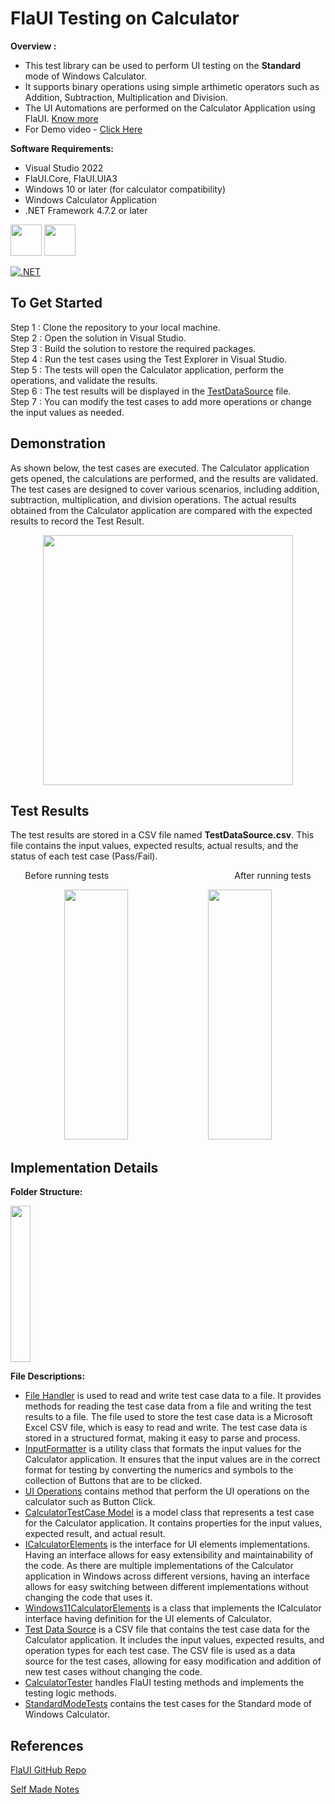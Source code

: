 # FlaUI Testing on Calculator

**Overview :**
- This test library can be used to perform UI testing on the **Standard** mode of Windows Calculator.
- It supports binary operations using simple arthimetic operators such as Addition, Subtraction, Multiplication and Division.
- The UI Automations are performed on the Calculator Application using FlaUI. [Know more](https://docs.google.com/document/d/1J81neFboMnpdDmU-KBTnSdujf7LQ52M2/edit?usp=sharing&ouid=111179004960829358587&rtpof=true&sd=true)
- For Demo video - [Click Here](https://drive.google.com/file/d/1_bG3pqpk_VzQFnDZagP0kd8BgiYNDQmh/view?usp=sharing)

**Software Requirements:**
- Visual Studio 2022
- FlaUI.Core, FlaUI.UIA3
- Windows 10 or later (for calculator compatibility)
- Windows Calculator Application
- .NET Framework 4.7.2 or later 

<img height="50" src="https://github.com/user-attachments/assets/a3b58d87-a855-4cb4-98d5-21ff0b8ad2dc">
<img height="50" src="https://github.com/user-attachments/assets/4b87d884-6501-4f44-8c38-2aa2225f13aa">

[![.NET](https://skillicons.dev/icons?i=visualstudio,dotnet)](https://skillicons.dev)

## To Get Started

Step 1 : Clone the repository to your local machine. <br>
Step 2 : Open the solution in Visual Studio. <br>
Step 3 : Build the solution to restore the required packages. <br>
Step 4 : Run the test cases using the Test Explorer in Visual Studio. <br>
Step 5 : The tests will open the Calculator application, perform the operations, and validate the results. <br>
Step 6 : The test results will be displayed in the [TestDataSource](FlaUIPractice/FlaUiTests/Resources/TestDataSource.csv) file. <br>
Step 7 : You can modify the test cases to add more operations or change the input values as needed. <br>

## Demonstration

As shown below, the test cases are executed. The Calculator application gets opened, the calculations are performed, and the results are validated. The test cases are designed to cover various scenarios, including addition, subtraction, multiplication, and division operations. The actual results obtained from the Calculator application are compared with the expected results to record the Test Result.

<p align="center" width="100%">
	<img height="400" src="https://github.com/user-attachments/assets/f2ffabac-f5a5-4b94-b224-29685bca5983">
</p>

## Test Results

The test results are stored in a CSV file named **TestDataSource.csv**. This file contains the input values, expected results, actual results, and the status of each test case (Pass/Fail).

<p align="center" width="100%">
	Before running tests 
	&emsp; &emsp; &emsp; &emsp; &emsp; &emsp; &emsp; &emsp; &emsp; &emsp; &emsp;
	After running tests
</p>
<p align="center" width="100%">
	<img width="45%" height="400" src="https://github.com/user-attachments/assets/2ca0869d-1f4b-4701-8150-2cff19c8c5f8">
	<img width="45%" height="400" src="https://github.com/user-attachments/assets/b62d0b78-f71a-42e1-b4fc-474a8da006ff">
</p>

## Implementation Details

**Folder Structure:**

<p align="left" width="100%">
	<img width="25%" height="250" src="https://github.com/user-attachments/assets/3bffc33e-a5dd-4f02-b3f8-af6ee24d1548">
</p>

**File Descriptions:**

- [File Handler](FlaUIPractice/FlaUiTests/Helper/FileHandler.cs) is used to read and write test case data to a file. It provides methods for reading the test case data from a file and writing the test results to a file. The file used to store the test case data is a Microsoft Excel CSV file, which is easy to read and write. The test case data is stored in a structured format, making it easy to parse and process.
- [InputFormatter](FlaUIPractice/FlaUiTests/Helper/InputFormatter.cs) is a utility class that formats the input values for the Calculator application. It ensures that the input values are in the correct format for testing by converting the numerics and symbols to the collection of Buttons that are to be clicked.
- [UI Operations](FlaUIPractice/FlaUiTests/Helper/UIOperations.cs) contains method that perform the UI operations on the calculator such as Button Click.
- [CalculatorTestCase Model](FlaUIPractice/FlaUiTests/Models/CalculatorTestCase.cs) is a model class that represents a test case for the Calculator application. It contains properties for the input values, expected result, and actual result.
- [ICalculatorElements](FlaUIPractice/FlaUiTests/Models/ICalculatorElements.cs) is the interface for UI elements implementations. Having an interface allows for easy extensibility and maintainability of the code. As there are multiple implementations of the Calculator application in Windows across different versions, having an interface allows for easy switching between different implementations without changing the code that uses it.
- [Windows11CalculatorElements](FlaUIPractice/FlaUiTests/Models/Windows11CalculatorElements.cs) is a class that implements the ICalculator interface having definition for the UI elements of Calculator.
- [Test Data Source](FlaUIPractice/FlaUiTests/Resources/TestDataSource.csv) is a CSV file that contains the test case data for the Calculator application. It includes the input values, expected results, and operation types for each test case. The CSV file is used as a data source for the test cases, allowing for easy modification and addition of new test cases without changing the code.
- [CalculatorTester](FlaUIPractice/FlaUiTests/CalculatorTester.cs) handles FlaUI testing methods and implements the testing logic methods.
- [StandardModeTests](FlaUIPractice/FlaUiTests/StandardModeTesting.cs) contains the test cases for the Standard mode of Windows Calculator.

## References
[FlaUI GitHub Repo](https://github.com/FlaUI/FlaUI)

[Self Made Notes](https://docs.google.com/document/d/1J81neFboMnpdDmU-KBTnSdujf7LQ52M2/edit?usp=sharing&ouid=111179004960829358587&rtpof=true&sd=true)

